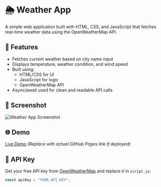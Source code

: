 # 🌦️ Weather App

A simple web application built with HTML, CSS, and JavaScript that fetches real-time weather data using the OpenWeatherMap API.

## 🔧 Features
- Fetches current weather based on city name input
- Displays temperature, weather condition, and wind speed
- Built using:
  - HTML/CSS for UI
  - JavaScript for logic
  - OpenWeatherMap API
- Async/await used for clean and readable API calls

## 📸 Screenshot
![Weather App Screenshot](screenshot.png)

## 🌐 Demo
[Live Demo](https://yourusername.github.io/weather-app) *(Replace with actual GitHub Pages link if deployed)*

## 🔑 API Key
Get your free API key from [OpenWeatherMap](https://openweathermap.org/api) and replace it in `script.js`:
```javascript
const apiKey = "YOUR_API_KEY";
